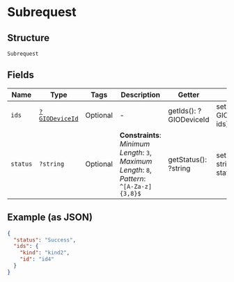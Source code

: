 
# Subrequest

## Structure

`Subrequest`

## Fields

| Name | Type | Tags | Description | Getter | Setter |
|  --- | --- | --- | --- | --- | --- |
| `ids` | [`?GIODeviceId`](../../doc/models/gio-device-id.md) | Optional | - | getIds(): ?GIODeviceId | setIds(?GIODeviceId ids): void |
| `status` | `?string` | Optional | **Constraints**: *Minimum Length*: `3`, *Maximum Length*: `8`, *Pattern*: `^[A-Za-z]{3,8}$` | getStatus(): ?string | setStatus(?string status): void |

## Example (as JSON)

```json
{
  "status": "Success",
  "ids": {
    "kind": "kind2",
    "id": "id4"
  }
}
```

